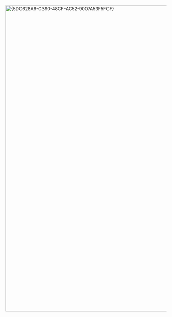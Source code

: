 <img width="957" alt="{5DC628A6-C390-48CF-AC52-9007A53F5FCF}" src="https://github.com/user-attachments/assets/2b41a704-e79c-485f-8bd9-69a7ade2c609">
